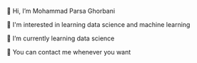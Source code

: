👋 Hi, I’m Mohammad Parsa Ghorbani
  
👀 I'm interested in learning data science and machine learning
  
🌱 I’m currently learning data science

💬 You can contact me whenever you want


<!---
MParsa-Gh/MParsa-Gh is a ✨ special ✨ repository because its `README.md` (this file) appears on your GitHub profile.
You can click the Preview link to take a look at your changes.
--->
